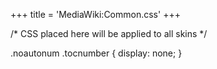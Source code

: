 +++
title = 'MediaWiki:Common.css'
+++

/\* CSS placed here will be applied to all skins \*/

.noautonum .tocnumber { display: none; }
